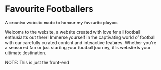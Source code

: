 # Favourite Footballers
A creative website made to honour my favourite players

Welcome to the website, a website created with love for all football enthusiasts out there! Immerse yourself in the captivating world of football with our carefully curated content and interactive features. Whether you're a seasoned fan or just starting your football journey, this website is your ultimate destination.

NOTE: This is just the front-end
